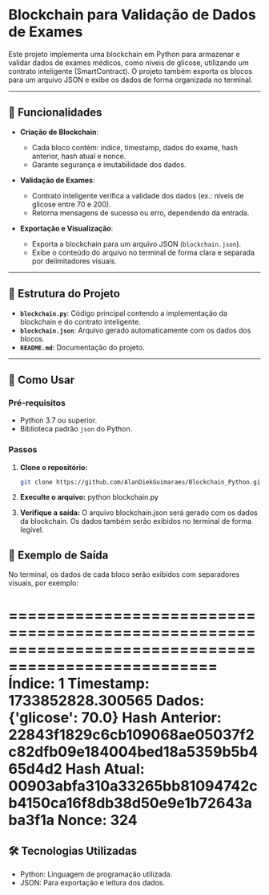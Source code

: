# Blockchain para Validação de Dados de Exames

Este projeto implementa uma blockchain em Python para armazenar e validar dados de exames médicos, como níveis de glicose, utilizando um contrato inteligente (SmartContract). O projeto também exporta os blocos para um arquivo JSON e exibe os dados de forma organizada no terminal.

---

## 📝 Funcionalidades

- **Criação de Blockchain**:
  - Cada bloco contém: índice, timestamp, dados do exame, hash anterior, hash atual e nonce.
  - Garante segurança e imutabilidade dos dados.

- **Validação de Exames**:
  - Contrato inteligente verifica a validade dos dados (ex.: níveis de glicose entre 70 e 200).
  - Retorna mensagens de sucesso ou erro, dependendo da entrada.

- **Exportação e Visualização**:
  - Exporta a blockchain para um arquivo JSON (`blockchain.json`).
  - Exibe o conteúdo do arquivo no terminal de forma clara e separada por delimitadores visuais.

---

## 📂 Estrutura do Projeto

- **`blockchain.py`**: Código principal contendo a implementação da blockchain e do contrato inteligente.
- **`blockchain.json`**: Arquivo gerado automaticamente com os dados dos blocos.
- **`README.md`**: Documentação do projeto.

---

## 🚀 Como Usar

### Pré-requisitos
- Python 3.7 ou superior.
- Biblioteca padrão `json` do Python.

### Passos

1. **Clone o repositório:**
    ```bash
    git clone https://github.com/AlanDiekGuimaraes/Blockchain_Python.git

2. **Execulte o arquivo:**
    python blockchain.py

3. **Verifique a saída:**
    O arquivo blockchain.json será gerado com os dados da blockchain.
    Os dados também serão exibidos no terminal de forma legível.


## 📘 Exemplo de Saída
No terminal, os dados de cada bloco serão exibidos com separadores visuais, por exemplo:

====================================================================================================
       Índice: 1
    Timestamp: 1733852828.300565
        Dados: {'glicose': 70.0}
Hash Anterior: 22843f1829c6cb109068ae05037f2c82dfb09e184004bed18a5359b5b465d4d2
   Hash Atual: 00903abfa310a33265bb81094742cb4150ca16f8db38d50e9e1b72643aba3f1a
        Nonce: 324
====================================================================================================

## 🛠️ Tecnologias Utilizadas
- Python: Linguagem de programação utilizada.
- JSON: Para exportação e leitura dos dados.